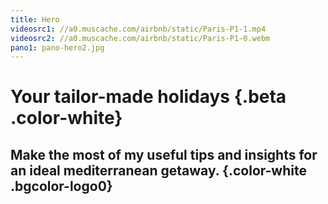 ```yaml
---
title: Hero
videosrc1: //a0.muscache.com/airbnb/static/Paris-P1-1.mp4
videosrc2: //a0.muscache.com/airbnb/static/Paris-P1-0.webm
pano1: pano-hero2.jpg
---
```


# Your tailor-made holidays {.beta .color-white}

## Make the most of my useful tips and insights for an ideal mediterranean getaway. {.color-white .bgcolor-logo0}